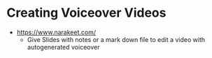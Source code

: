 # Creating Voiceover Videos

- https://www.narakeet.com/
  - Give Slides with notes or a mark down file to edit a video with autogenerated voiceover
